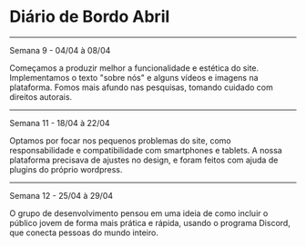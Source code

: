 # Diário de Bordo Abril 
---
Semana 9 - 04/04 à 08/04 

Começamos a produzir melhor a funcionalidade e estética do site. Implementamos o texto "sobre nós" e alguns vídeos e imagens na plataforma. Fomos mais afundo nas pesquisas, tomando cuidado com direitos autorais. 

----

Semana 11 - 18/04 à 22/04 

Optamos por focar nos pequenos problemas do site, como responsabilidade e compatibilidade com smartphones e tablets. A nossa plataforma precisava de ajustes no design, e foram feitos com ajuda de plugins do próprio wordpress. 

--- 
Semana 12 - 25/04 à 29/04 

O grupo de desenvolvimento pensou em uma ideia de como incluir o público jovem de forma mais prática e rápida, usando o programa Discord, que conecta pessoas do mundo inteiro.  
